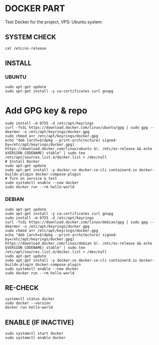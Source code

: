 # DOCKER PART
Test Docker for the project, VPS: Ubuntu system

## SYSTEM CHECK
```cat /etc/os-release```

## INSTALL
### UBUNTU
```
sudo apt-get update
sudo apt-get install -y ca-certificates curl gnupg
```

# Add GPG key & repo
```
sudo install -m 0755 -d /etc/apt/keyrings
curl -fsSL https://download.docker.com/linux/ubuntu/gpg | sudo gpg --dearmor -o /etc/apt/keyrings/docker.gpg
sudo chmod a+r /etc/apt/keyrings/docker.gpg
echo "deb [arch=$(dpkg --print-architecture) signed-by=/etc/apt/keyrings/docker.gpg] https://download.docker.com/linux/ubuntu $(. /etc/os-release && echo $VERSION_CODENAME) stable" | sudo tee /etc/apt/sources.list.d/docker.list > /dev/null
# Install Docker
sudo apt-get update
sudo apt-get install -y docker-ce docker-ce-cli containerd.io docker-buildx-plugin docker-compose-plugin
# Turn on service & test
sudo systemctl enable --now docker
sudo docker run --rm hello-world
```

### DEBIAN
```
sudo apt-get update
sudo apt-get install -y ca-certificates curl gnupg
sudo install -m 0755 -d /etc/apt/keyrings
curl -fsSL https://download.docker.com/linux/debian/gpg | sudo gpg --dearmor -o /etc/apt/keyrings/docker.gpg
sudo chmod a+r /etc/apt/keyrings/docker.gpg
echo "deb [arch=$(dpkg --print-architecture) signed-by=/etc/apt/keyrings/docker.gpg] https://download.docker.com/linux/debian $(. /etc/os-release && echo $VERSION_CODENAME) stable" | sudo tee /etc/apt/sources.list.d/docker.list > /dev/null
sudo apt-get update
sudo apt-get install -y docker-ce docker-ce-cli containerd.io docker-buildx-plugin docker-compose-plugin
sudo systemctl enable --now docker
sudo docker run --rm hello-world
```

## RE-CHECK
```
systemctl status docker
sudo docker --version
docker run hello-world
```

## ENABLE (IF INACTIVE)
```
sudo systemctl start docker
sudo systemctl enable docker
```
